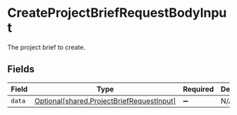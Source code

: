 # CreateProjectBriefRequestBodyInput

The project brief to create.


## Fields

| Field                                                                                        | Type                                                                                         | Required                                                                                     | Description                                                                                  |
| -------------------------------------------------------------------------------------------- | -------------------------------------------------------------------------------------------- | -------------------------------------------------------------------------------------------- | -------------------------------------------------------------------------------------------- |
| `data`                                                                                       | [Optional[shared.ProjectBriefRequestInput]](../../models/shared/projectbriefrequestinput.md) | :heavy_minus_sign:                                                                           | N/A                                                                                          |
